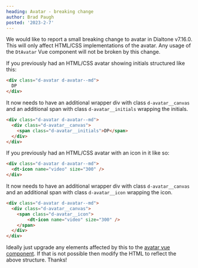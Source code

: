 ```yaml
---
heading: Avatar - breaking change
author: Brad Paugh
posted: '2023-2-7'
---
```

<!-- Note the date must be in this format YYYY-M-D and wrapped in single quotes -->

<BlogPost :author="$frontmatter.author" :posted="parse($frontmatter.posted, 'y-M-d', new Date())" :heading="$frontmatter.heading">

We would like to report a small breaking change to avatar in Dialtone v7.16.0. This will only affect HTML/CSS implementations of the avatar. Any usage of the `DtAvatar` Vue component will not be broken by this change.

If you previously had an HTML/CSS avatar showing initials structured like this:

```html
<div class="d-avatar d-avatar--md">
  DP
</div>
```

It now needs to have an additional wrapper div with class `d-avatar__canvas` and an additional span with class `d-avatar__initials` wrapping the initials.

```html
<div class="d-avatar d-avatar--md">
  <div class="d-avatar__canvas">
    <span class="d-avatar__initials">DP</span>
  </div>
</div>
```

If you previously had an HTML/CSS avatar with an icon in it like so:

```html
<div class="d-avatar d-avatar--md">
  <dt-icon name="video" size="300" />
</div>
```

It now needs to have an additional wrapper div with class `d-avatar__canvas` and an additional span with class `d-avatar__icon` wrapping the icon.

```html
<div class="d-avatar d-avatar--md">
  <div class="d-avatar__canvas">
    <span class="d-avatar__icon">
        <dt-icon name="video" size="300" />
    </span>
  </div>
</div>
```

Ideally just upgrade any elements affected by this to the [avatar vue component](https://vue.dialpad.design/?path=/story/components-avatar--default). If that is not possible then modify the HTML to reflect the above structure. Thanks!

</BlogPost>

<script setup>
import BlogPost from '@baseComponents/BlogPost.vue';
import { parse } from 'date-fns';
</script>

